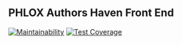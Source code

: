 ## PHLOX Authors Haven Front End
[![Maintainability](https://api.codeclimate.com/v1/badges/41e9171f737861de8985/maintainability)](https://codeclimate.com/github/andela/phlox-ah-frontend/maintainability)
[![Test Coverage](https://api.codeclimate.com/v1/badges/41e9171f737861de8985/test_coverage)](https://codeclimate.com/github/andela/phlox-ah-frontend/test_coverage)